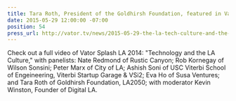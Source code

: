 ```yaml
---
title: Tara Roth, President of the Goldhirsh Foundation, featured in Vator TV
date: 2015-05-29 12:00:00 -07:00
position: 54
press_url: http://vator.tv/news/2015-05-29-the-la-tech-culture-and-the-talent-pool-challenge
---
```


Check out a full video of Vator Splash LA 2014: "Technology and the LA Culture," with panelists: Nate Redmond of Rustic Canyon; Rob Kornegay of Wilson Sonsini; Peter Marx of City of LA; Ashish Soni of USC Viterbi School of Engeineering, Viterbi Startup Garage & VSi2; Eva Ho of Susa Ventures; and Tara Roth of Goldhirsh Foundation, LA2050; with moderator Kevin Winston, Founder of Digital LA.

